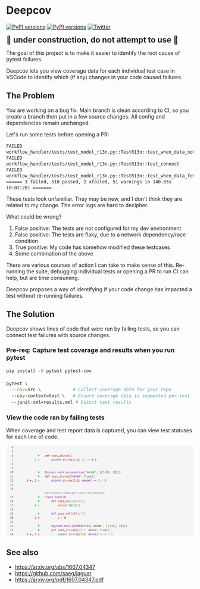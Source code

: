 # Deepcov

[![PyPI versions](https://img.shields.io/pypi/pyversions/deepcov?logo=python&logoColor=white)](https://pypi.org/project/deepcov)
[![PyPI versions](https://img.shields.io/pypi/v/deepcov?logo=python&logoColor=white)](https://pypi.org/project/deepcov) [![Twitter](https://img.shields.io/static/v1?label=twitter&message=follow&color=blue&logo=twitter)](https://twitter.com/treebeardtech)

**<div style="font-size:21px">🚧 under construction, do not attempt to use 🚧</div>**

The goal of this project is to make it easier to identify the root cause of pytest failures.

Deepcov lets you view coverage data for each individual test case in VSCode to identify which (if any) changes in your code caused failures.

## The Problem

You are working on a bug fix. Main branch is clean according to CI, so you create a branch then put in a few source changes. All config and dependencies remain unchanged.

Let's run some tests before opening a PR:

```log
FAILED workflow_handler/tests/test_model_r13n.py::TestR13n::test_when_data_not_fetched_then_no_regional_update
FAILED workflow_handler/tests/test_model_r13n.py::TestR13n::test_connect
FAILED workflow_handler/tests/test_model_r13n.py::TestR13n::test_when_data_fetched_then_update
====== 3 failed, 510 passed, 2 xfailed, 51 warnings in 140.83s (0:02:20) =======
```

These tests look unfamiliar. They may be new, and I don't think they are related to my change. The error logs are hard to decipher.

What could be wrong?

1. False positive: The tests are not configured for my dev environment
2. False positive: The tests are flaky, due to a network dependency/race condition
3. True positive: My code has somehow modified these testcases
4. Some combination of the above

There are various courses of action I can take to make sense of this. Re-running the suite, debugging individual tests or opening a PR to run CI can help, but are time consuming.

Deepcov proposes a way of identifying if your code change has impacted a test without re-running failures.

## The Solution

Deepcov shows lines of code that were run by failing tests, so you can connect test failures with source changes.

### Pre-req: Capture test coverage and results when you run pytest

```zsh
pip install -U pytest pytest-cov

pytest \
  --cov=src \            # Collect coverage data for your repo
  --cov-context=test \   # Ensure coverage data is segmented per-test
  --junit-xml=results.xml # Output test results
```

### View the code ran by failing tests

When coverage and test report data is captured, you can view test statuses for each line of code.

<p align="center">
  <img width="750" src="docs/editor.png" />
</p>

## See also

- https://arxiv.org/abs/1607.04347
- https://github.com/saeg/jaguar
- https://arxiv.org/pdf/1607.04347.pdf